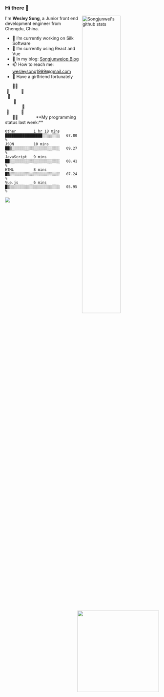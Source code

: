 ### Hi there 👋
<img align="right" alt="Songjunwei's github stats" width="50%" src="https://github-readme-stats.vercel.app/api?username=Songjunweiop&show_icons=true">

I'm **Wesley Song**, a Junior front end development engineer from Chengdu, China.

- 🔭 I’m currently working on Silk Software
- 🌱 I’m currently using React and Vue
- 💬 In my blog: [Songjunweiop Blog](https://songjunweiop.github.io/)
- 📫 How to reach me: <wesleysong1999@gmail.com>
- 💞 Have a girlfriend fortunately

<img height="267px" align="right" src="https://github-readme-stats.anuraghazra1.vercel.app/api/top-langs/?username=Songjunweiop" />
&nbsp;&nbsp;&nbsp;&nbsp;&nbsp;&nbsp;🤣🤣
<br>
&nbsp;🤣&nbsp;&nbsp;&nbsp;&nbsp;&nbsp;&nbsp;&nbsp;&nbsp;&nbsp;&nbsp;🤣
<br>
&nbsp;&nbsp;🤣
<br>
&nbsp;&nbsp;&nbsp;&nbsp;&nbsp;&nbsp;&nbsp;🤣
<br>
&nbsp;&nbsp;&nbsp;&nbsp;&nbsp;&nbsp;&nbsp;&nbsp;&nbsp;&nbsp;&nbsp;&nbsp;&nbsp;&nbsp;🤣
<br>
&nbsp;🤣&nbsp;&nbsp;&nbsp;&nbsp;&nbsp;&nbsp;&nbsp;&nbsp;&nbsp;&nbsp;🤣
<br>
&nbsp;&nbsp;&nbsp;&nbsp;&nbsp;&nbsp;🤣🤣&nbsp;&nbsp;&nbsp;&nbsp;&nbsp;&nbsp;&nbsp;&nbsp;&nbsp;&nbsp;&nbsp;&nbsp;&nbsp;&nbsp **My programming status last week:**

<!--START_SECTION:waka-->
```text
Other        1 hr 18 mins    █████████████████░░░░░░░░   67.80 % 
JSON         10 mins         ██▒░░░░░░░░░░░░░░░░░░░░░░   09.27 % 
JavaScript   9 mins          ██░░░░░░░░░░░░░░░░░░░░░░░   08.41 % 
HTML         8 mins          █▓░░░░░░░░░░░░░░░░░░░░░░░   07.24 % 
Vue.js       6 mins          █▒░░░░░░░░░░░░░░░░░░░░░░░   05.95 % 
```
<!--END_SECTION:waka-->
<img src="https://github.com/halfrost/halfrost/blob/master/icons/header_.png" />

